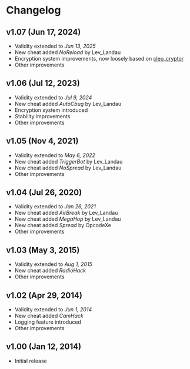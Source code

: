 # Changelog

## v1.07 (Jun 17, 2024)

- Validity extended to *Jun 13, 2025*
- New cheat added *NoReload* by Lev_Landau
- Encryption system improvements, now loosely based on [cleo_cryptor](https://github.com/lev-landau-official/cleo_cryptor)
- Other improvements

## v1.06 (Jul 12, 2023)

- Validity extended to *Jul 9, 2024*
- New cheat added *AutoCbug* by Lev_Landau
- Encryption system introduced
- Stability improvements
- Other improvements

## v1.05 (Nov 4, 2021)

- Validity extended to *May 6, 2022*
- New cheat added *TriggerBot* by Lev_Landau
- New cheat added *NoSpread* by Lev_Landau
- Other improvements

## v1.04 (Jul 26, 2020)

- Validity extended to *Jan 26, 2021*
- New cheat added *AirBreak* by Lev_Landau
- New cheat added *MegaHop* by Lev_Landau
- New cheat added *Spread* by OpcodeXe
- Other improvements

## v1.03 (May 3, 2015)

- Validity extended to *Aug 1, 2015*
- New cheat added *RadioHack*
- Other improvements

## v1.02 (Apr 29, 2014)

- Validity extended to *Jun 1, 2014*
- New cheat added *CamHack*
- Logging feature introduced
- Other improvements

## v1.00 (Jan 12, 2014)

- Initial release
